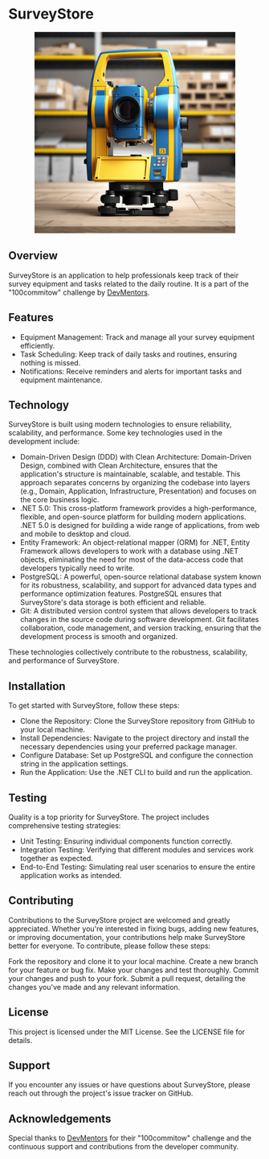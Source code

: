 # SurveyStore
  
<div align="center">
  <img src="docs/SurveyStore logo.png" width="400" height="400">
</div>

## Overview
SurveyStore is an application to help professionals keep track of their survey equipment and tasks related to the daily routine. It is a part of the "100commitow" challenge by [DevMentors](https://github.com/devmentors). 

## Features
- Equipment Management: Track and manage all your survey equipment efficiently.
- Task Scheduling: Keep track of daily tasks and routines, ensuring nothing is missed.
- Notifications: Receive reminders and alerts for important tasks and equipment maintenance.

## Technology
SurveyStore is built using modern technologies to ensure reliability, scalability, and performance. Some key technologies used in the development include:

- Domain-Driven Design (DDD) with Clean Architecture: Domain-Driven Design, combined with Clean Architecture, ensures that the application's structure is maintainable, scalable, and testable. This approach separates concerns by organizing the codebase into layers (e.g., Domain, Application, Infrastructure, Presentation) and focuses on the core business logic.
- .NET 5.0: This cross-platform framework provides a high-performance, flexible, and open-source platform for building modern applications. .NET 5.0 is designed for building a wide range of applications, from web and mobile to desktop and cloud.
- Entity Framework: An object-relational mapper (ORM) for .NET, Entity Framework allows developers to work with a database using .NET objects, eliminating the need for most of the data-access code that developers typically need to write.
- PostgreSQL: A powerful, open-source relational database system known for its robustness, scalability, and support for advanced data types and performance optimization features. PostgreSQL ensures that SurveyStore's data storage is both efficient and reliable.
- Git: A distributed version control system that allows developers to track changes in the source code during software development. Git facilitates collaboration, code management, and version tracking, ensuring that the development process is smooth and organized.
  
These technologies collectively contribute to the robustness, scalability, and performance of SurveyStore.

## Installation
To get started with SurveyStore, follow these steps:

- Clone the Repository: Clone the SurveyStore repository from GitHub to your local machine.
- Install Dependencies: Navigate to the project directory and install the necessary dependencies using your preferred package manager.
- Configure Database: Set up PostgreSQL and configure the connection string in the application settings.
- Run the Application: Use the .NET CLI to build and run the application.

## Testing
Quality is a top priority for SurveyStore. The project includes comprehensive testing strategies:

- Unit Testing: Ensuring individual components function correctly.
- Integration Testing: Verifying that different modules and services work together as expected.
- End-to-End Testing: Simulating real user scenarios to ensure the entire application works as intended.

## Contributing
Contributions to the SurveyStore project are welcomed and greatly appreciated. Whether you're interested in fixing bugs, adding new features, or improving documentation, your contributions help make SurveyStore better for everyone. To contribute, please follow these steps:

Fork the repository and clone it to your local machine.
Create a new branch for your feature or bug fix.
Make your changes and test thoroughly.
Commit your changes and push to your fork.
Submit a pull request, detailing the changes you've made and any relevant information.

## License
This project is licensed under the MIT License. See the LICENSE file for details.

## Support
If you encounter any issues or have questions about SurveyStore, please reach out through the project's issue tracker on GitHub.

## Acknowledgements
Special thanks to [DevMentors](https://github.com/devmentors) for their "100commitow" challenge and the continuous support and contributions from the developer community.
